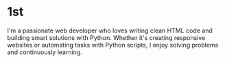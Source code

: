 # 1st
I'm a passionate web developer who loves writing clean HTML code and building smart solutions with Python. Whether it's creating responsive websites or automating tasks with Python scripts, I enjoy solving problems and continuously learning.
